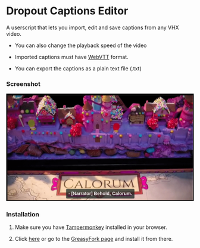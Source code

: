# Dropout Captions Editor

A userscript that lets you import, edit and save captions from any VHX video.

* You can also change the playback speed of the video

* Imported captions must have [WebVTT](https://developer.mozilla.org/en-US/docs/Web/API/WebVTT_API) format.

* You can export the captions as a plain text file (.txt)

### Screenshot

![](https://github.com/Giandrop/Dropout-userscripts/blob/master/Dropout%20Captions%20Editor/dropout-captions-editor.gif?raw=true)

### Installation

1. Make sure you have [Tampermonkey](https://www.tampermonkey.net) installed in your browser.

2. Click [here](https://raw.githubusercontent.com/Giandrop/Dropout-userscripts/master/Dropout%20Captions%20Editor/dropout-captions-editor.user.js) or go to the [GreasyFork page](https://greasyfork.org/scripts/408615-dropout-captions-editor) and install it from there.